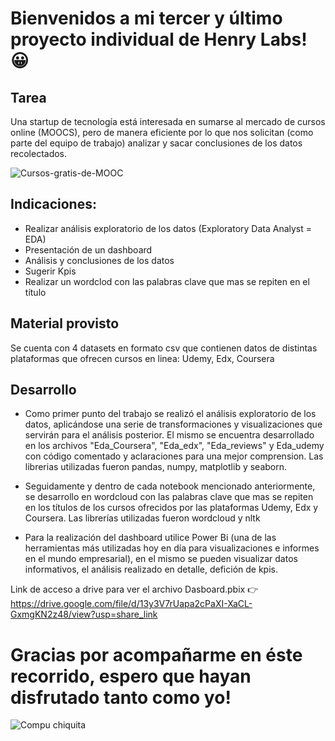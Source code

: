 # Bienvenidos a mi tercer y último proyecto individual de Henry Labs! 😀


## Tarea

Una startup de tecnología está interesada en sumarse al mercado de cursos online (MOOCS), pero de manera eficiente por lo que nos solicitan (como parte del equipo de trabajo) analizar y sacar conclusiones de los datos recolectados.




![Cursos-gratis-de-MOOC](https://user-images.githubusercontent.com/108495374/215911384-110a41ce-a8bb-4758-b77c-d8174701a5f2.jpg)


## Indicaciones:

- Realizar análisis exploratorio de los datos (Exploratory Data Analyst = EDA) 
- Presentación de un dashboard
- Análisis y conclusiones de los datos
- Sugerir Kpis 
- Realizar un wordclod con las palabras clave que mas se repiten en el título


## Material provisto

Se cuenta con 4 datasets en formato csv que contienen datos de distintas plataformas que ofrecen cursos en linea: Udemy, Edx, Coursera

## Desarrollo

- Como primer punto del trabajo se realizó el análisis exploratorio de los datos, aplicándose una serie de transformaciones y visualizaciones que servirán para el análisis posterior. El mismo se encuentra desarrollado en los archivos "Eda_Coursera", "Eda_edx", "Eda_reviews" y Eda_udemy con código comentado y aclaraciones para una mejor comprension.
Las librerias utilizadas fueron pandas, numpy, matplotlib y seaborn.

- Seguidamente y dentro de cada notebook mencionado anteriormente, se desarrollo en wordcloud con las palabras clave que mas se repiten en los títulos de los cursos ofrecidos por las plataformas Udemy, Edx y Coursera. Las librerías utilizadas fueron wordcloud y nltk

- Para la realización del dashboard utilice Power Bi (una de las herramientas más utilizadas hoy en día para visualizaciones e informes en el mundo empresarial), en el mismo se pueden visualizar datos informativos, el análisis realizado en detalle, defición de kpis.


Link de acceso a drive para ver el archivo Dasboard.pbix 👉  https://drive.google.com/file/d/13y3V7rUapa2cPaXI-XaCL-GxmgKN2z48/view?usp=share_link




# Gracias por acompañarme en éste recorrido, espero que hayan disfrutado tanto como yo!


  



![Compu chiquita](https://user-images.githubusercontent.com/108495374/215910323-cc23b7d5-95a0-4f06-bbd2-6ff328aac4fc.jpg)




